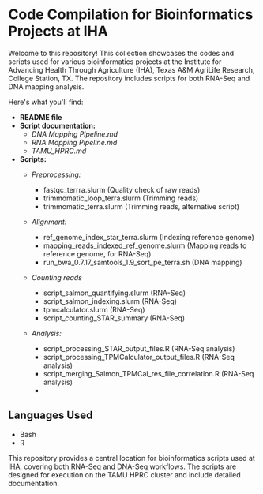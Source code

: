 
# Code Compilation for Bioinformatics Projects at IHA

Welcome to this repository! This collection showcases the codes and scripts used for various bioinformatics projects at the Institute for Advancing Health Through Agriculture (IHA), Texas A&M AgriLife Research, College Station, TX. The repository includes scripts for both RNA-Seq and DNA mapping analysis.

Here's what you'll find:
- **README file**
- **Script documentation:**
    - *DNA Mapping Pipeline.md*
    - *RNA Mapping Pipeline.md*
    - *TAMU_HPRC.md*
- **Scripts:**
    - *Preprocessing:*
        - fastqc_terrra.slurm (Quality check of raw reads)
        - trimmomatic_loop_terra.slurm (Trimming reads)
        - trimmomatic_terra.slurm (Trimming reads, alternative script)
    - *Alignment:*
        - ref_genome_index_star_terra.slurm (Indexing reference genome)
        - mapping_reads_indexed_ref_genome.slurm (Mapping reads to reference genome, for RNA-Seq)
        - run_bwa_0.7.17_samtools_1.9_sort_pe_terra.sh (DNA mapping)
          
    - *Counting reads*
        - script_salmon_quantifying.slurm (RNA-Seq)
        - script_salmon_indexing.slurm (RNA-Seq)
        - tpmcalculator.slurm (RNA-Seq)
        - script_counting_STAR_summary (RNA-Seq)
   
    - *Analysis:*
        - script_processing_STAR_output_files.R (RNA-Seq analysis)
        - script_processing_TPMCalculator_output_files.R (RNA-Seq analysis)
        - script_merging_Salmon_TPMCal_res_file_correlation.R (RNA-Seq analysis)
        - 
  
## Languages Used

- Bash
- R

This repository provides a central location for bioinformatics scripts used at IHA, covering both RNA-Seq and DNA-Seq workflows. The scripts are designed for execution on the TAMU HPRC cluster and include detailed documentation.
